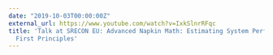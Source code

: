 ```yaml
---
date: "2019-10-03T00:00:00Z"
external_url: https://www.youtube.com/watch?v=IxkSlnrRFqc
title: 'Talk at SRECON EU: Advanced Napkin Math: Estimating System Performance from
  First Principles'
---
```

